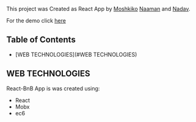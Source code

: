 This project was Created as  React App by [Moshkiko](https://github.com/Moshiko1989)
[Naaman](https://github.com/nemo369) and [Nadav](https://github.com/Moshiko1989).

For the demo click [here](#)<br>

## Table of Contents

- [WEB TECHNOLOGIES](#WEB TECHNOLOGIES)

## WEB TECHNOLOGIES

React-BnB App is was created using:

* React
* Mobx
* ec6
